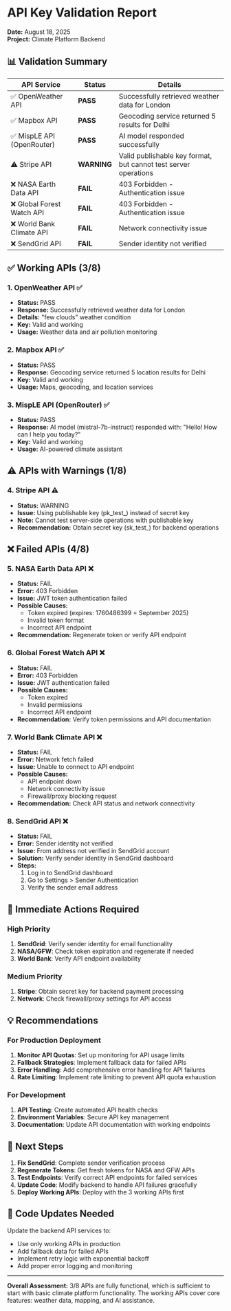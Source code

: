 # API Key Validation Report
**Date:** August 18, 2025  
**Project:** Climate Platform Backend

## 📊 Validation Summary

| API Service | Status | Details |
|-------------|--------|---------|
| ✅ OpenWeather API | **PASS** | Successfully retrieved weather data for London |
| ✅ Mapbox API | **PASS** | Geocoding service returned 5 results for Delhi |
| ✅ MispLE API (OpenRouter) | **PASS** | AI model responded successfully |
| ⚠️ Stripe API | **WARNING** | Valid publishable key format, but cannot test server operations |
| ❌ NASA Earth Data API | **FAIL** | 403 Forbidden - Authentication issue |
| ❌ Global Forest Watch API | **FAIL** | 403 Forbidden - Authentication issue |
| ❌ World Bank Climate API | **FAIL** | Network connectivity issue |
| ❌ SendGrid API | **FAIL** | Sender identity not verified |

## ✅ Working APIs (3/8)

### 1. OpenWeather API ✅
- **Status:** PASS
- **Response:** Successfully retrieved weather data for London
- **Details:** "few clouds" weather condition
- **Key:** Valid and working
- **Usage:** Weather data and air pollution monitoring

### 2. Mapbox API ✅
- **Status:** PASS  
- **Response:** Geocoding service returned 5 location results for Delhi
- **Key:** Valid and working
- **Usage:** Maps, geocoding, and location services

### 3. MispLE API (OpenRouter) ✅
- **Status:** PASS
- **Response:** AI model (mistral-7b-instruct) responded with: "Hello! How can I help you today?"
- **Key:** Valid and working
- **Usage:** AI-powered climate assistant

## ⚠️ APIs with Warnings (1/8)

### 4. Stripe API ⚠️
- **Status:** WARNING
- **Issue:** Using publishable key (pk_test_) instead of secret key
- **Note:** Cannot test server-side operations with publishable key
- **Recommendation:** Obtain secret key (sk_test_) for backend operations

## ❌ Failed APIs (4/8)

### 5. NASA Earth Data API ❌
- **Status:** FAIL  
- **Error:** 403 Forbidden
- **Issue:** JWT token authentication failed
- **Possible Causes:**
  - Token expired (expires: 1760486399 = September 2025)
  - Invalid token format
  - Incorrect API endpoint
- **Recommendation:** Regenerate token or verify API endpoint

### 6. Global Forest Watch API ❌
- **Status:** FAIL
- **Error:** 403 Forbidden  
- **Issue:** JWT authentication failed
- **Possible Causes:**
  - Token expired
  - Invalid permissions
  - Incorrect API endpoint
- **Recommendation:** Verify token permissions and API documentation

### 7. World Bank Climate API ❌
- **Status:** FAIL
- **Error:** Network fetch failed
- **Issue:** Unable to connect to API endpoint
- **Possible Causes:**
  - API endpoint down
  - Network connectivity issue
  - Firewall/proxy blocking request
- **Recommendation:** Check API status and network connectivity

### 8. SendGrid API ❌
- **Status:** FAIL
- **Error:** Sender identity not verified
- **Issue:** From address not verified in SendGrid account
- **Solution:** Verify sender identity in SendGrid dashboard
- **Steps:**
  1. Log in to SendGrid dashboard
  2. Go to Settings > Sender Authentication
  3. Verify the sender email address

## 🔧 Immediate Actions Required

### High Priority
1. **SendGrid**: Verify sender identity for email functionality
2. **NASA/GFW**: Check token expiration and regenerate if needed
3. **World Bank**: Verify API endpoint availability

### Medium Priority  
1. **Stripe**: Obtain secret key for backend payment processing
2. **Network**: Check firewall/proxy settings for API access

## 💡 Recommendations

### For Production Deployment
1. **Monitor API Quotas**: Set up monitoring for API usage limits
2. **Fallback Strategies**: Implement fallback data for failed APIs
3. **Error Handling**: Add comprehensive error handling for API failures
4. **Rate Limiting**: Implement rate limiting to prevent API quota exhaustion

### For Development
1. **API Testing**: Create automated API health checks
2. **Environment Variables**: Secure API key management
3. **Documentation**: Update API documentation with working endpoints

## 🚀 Next Steps

1. **Fix SendGrid**: Complete sender verification process
2. **Regenerate Tokens**: Get fresh tokens for NASA and GFW APIs  
3. **Test Endpoints**: Verify correct API endpoints for failed services
4. **Update Code**: Modify backend to handle API failures gracefully
5. **Deploy Working APIs**: Deploy with the 3 working APIs first

## 📝 Code Updates Needed

Update the backend API services to:
- Use only working APIs in production
- Add fallback data for failed APIs
- Implement retry logic with exponential backoff
- Add proper error logging and monitoring

---

**Overall Assessment:** 3/8 APIs are fully functional, which is sufficient to start with basic climate platform functionality. The working APIs cover core features: weather data, mapping, and AI assistance.
